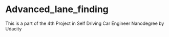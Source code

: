 # Advanced_lane_finding
This is a part of the 4th Project in Self Driving Car Engineer Nanodegree by Udacity
